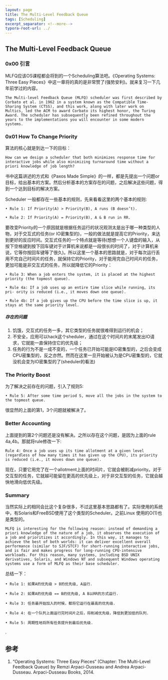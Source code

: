 ```yaml
---
layout: page
title: The Multi-Level Feedback Queue
tags: [Scheduling]
excerpt_separator: <!--more-->
typora-root-url: ../
---
```




## The Multi-Level Feedback Queue 



### 0x00 引言

  MLFQ应该OS课程都会将到的一个Scheduling算法吧。《Operating Systems: Three Easy Pieces》中这一章将的真的是非常赞了(强势安利)。就来复习一下几年前学过的内容。

```
The Multi-level Feedback Queue (MLFQ) scheduler was first described by Corbato et al. in 1962 in a system known as the Compatible Time-Sharing System (CTSS), and this work, along with later work on Multics, led the ACM to award Corbato its highest honor, the Turing Award. The scheduler has subsequently been refined throughout the years to the implementations you will encounter in some modern systems.
```



### 0x01 How To Change Priority

   算法的核心就是到达一下的目标：

```
How can we design a scheduler that both minimizes response time for interactive jobs while also minimizing turnaround time without a priori knowledge of job length?
```

  书中这篇讲述的方式和《Paxos Made Simple》的一样，都是先提出一个问题or目标，给出基本的方案。然后分析基本的方案存在的问题，之后解决这些问题，得到一个达到目标的解决方案。

  Scheduler 一般都存在一些基本的规则，先来看看这里的两个基本的规则:

```
• Rule 1: If Priority(A) > Priority(B), A runs (B doesn’t).

• Rule 2: If Priority(A) = Priority(B), A & B run in RR.
```

   

   要改变Priority的一个原因就是根据任务运行的状况观测太是出于哪一种类型的人物，对于交互式的任务(or IO密集型的)，一般的做法就是提高它的Priority，来达到更好的反应时间。交互式任务的一个特点就是等待(想想一个人键盘的输入，从按下空格键到按下回车键对于计算机来说都是一段很长的时间了，对于计算机来说，它等你按回车键等了很久)。所以这里一个基本的思路就是，对于每次运行丢用不完自己时间片的任务，就保持它的Priority，对于能用完自己时间片的任务，更加可能是非交互式的任务，所以就降低它的Priority：

```
• Rule 3: When a job enters the system, it is placed at the highest priority (the topmost queue).

• Rule 4a: If a job uses up an entire time slice while running, its pri- ority is reduced (i.e., it moves down one queue).

• Rule 4b: If a job gives up the CPU before the time slice is up, it stays at the same priority level.
```



##### 存在的问题

1. 饥饿，交互式的任务一多，其它类型的任务就很难得到运行的机会；
2. 不安全，应用可以hack这个sheduler，通过在这个时间片的末尾发出IO请求，它就能一直保持住它的优先级；
3. 任务的行为不是一成不变的，一个任务已开始可能是IO密集型的，之后会变成CPU密集型的，反之亦然。然而在这里一旦开始被认为是CPU密集型的，它就没机会变为IO密集型的了(sheduler的看法)



### The Priority Boost 

   为了解决之前存在的问题，引入了规则5:

```
• Rule 5: After some time period S, move all the jobs in the system to the topmost queue.
```

  很显然的上面的第1，3个问题就被解决了。



### Better Accounting 

​    上面提到的第2个问题还是没有解决。之所以存在这个问题，是因为上面的rule 4a,4b。那就将rule修改一下:

```
Rule 4: Once a job uses up its time allotment at a given level (regardless of how many times it has given up the CPU), its priority is reduced (i.e., it moves down one queue).
```

  现在，只要它用完了在一个allotment上面的时间片，它就会被削减priority。对于交互型的任务，它就越可能留在更高的优先级上，对于非交互型的任务，它就会越快地滑向低优先级。



### Summary 

  当然实际上的相同会比这个复杂很多，不过这里基本思路都有了。实际使用的系统中，有Solaris和FreeBSD使用了这个类型的Scheduler。之前Linux 使用的O(1)也是类型的。

```
MLFQ is interesting for the following reason: instead of demanding a priori knowledge of the nature of a job, it observes the execution of a job and prioritizes it accordingly. In this way, it manages to achieve the best of both worlds: it can deliver excellent overall performance (similar to SJF/STCF) for short-running interactive jobs, and is fair and makes progress for long-running CPU-intensive workloads. For this reason, many systems, including BSD UNIX derivatives, Solaris, and Windows NT and subsequent Windows operating systems use a form of MLFQ as their base scheduler.
```



  总结一下：

```
• Rule 1: 如果A的优先级 > B的优先级, A运行.

• Rule 2: 如果A的优先级 == B的优先级, A B以RR的方式运行.

• Rule 3: 任务最开始加入的时候，都将它运行在最高的优先级.

• Rule 4: 在一个队列上面运行完时间片之后，将削减优先级，降低到更加低的队列.

• Rule 5: 周期性地将所有任务提升到最后优先级.
```

.

 >

## 参考

1. “Operating Systems: Three Easy Pieces“ (Chapter: The Multi-Level Feedback Queue) by Remzi Arpaci-Dusseau and Andrea Arpaci-Dusseau. Arpaci-Dusseau Books, 2014. 

